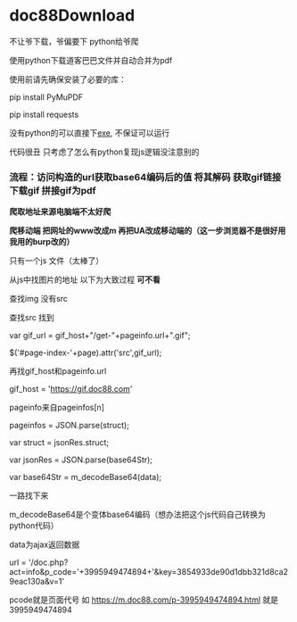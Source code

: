 # doc88Download
不让爷下载，爷偏要下 python给爷爬

使用python下载道客巴巴文件并自动合并为pdf

使用前请先确保安装了必要的库：

pip install PyMuPDF

pip install requests

没有python的可以直接下[exe](https://github.com/UnlightedOtaku/doc88Download/releases/download/1.0/doc88.exe),
不保证可以运行

代码很丑 只考虑了怎么有python复现js逻辑没注意别的

### **流程：访问构造的url获取base64编码后的值 将其解码 获取gif链接 下载gif 拼接gif为pdf**

**爬取地址来源电脑端不太好爬** 

**爬移动端 把网址的www改成m 再把UA改成移动端的（这一步浏览器不是很好用 我用的burp改的）**

只有一个js 文件（太棒了）

从js中找图片的地址 以下为大致过程 **可不看**

查找img 没有src 

查找src 找到

var gif_url = gif_host+"/get-"+pageinfo.url+".gif";

 $('#page-index-'+page).attr('src',gif_url);

再找gif_host和pageinfo.url

gif_host = 'https://gif.doc88.com'

pageinfo来自pageinfos[n]

pageinfos = JSON.parse(struct);  

var struct = jsonRes.struct;

var jsonRes = JSON.parse(base64Str);

var base64Str = m_decodeBase64(data);

一路找下来 

m_decodeBase64是个变体base64编码（想办法把这个js代码自己转换为python代码）

data为ajax返回数据

url = '/doc.php?act=info&p_code='+3995949474894+'&key=3854933de90d1dbb321d8ca29eac130a&v=1'

pcode就是页面代号 如  https://m.doc88.com/p-3995949474894.html 就是3995949474894



